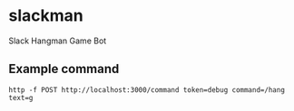 # slackman
Slack Hangman Game Bot


## Example command
`http -f POST http://localhost:3000/command token=debug command=/hang text=g`